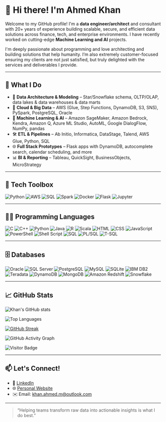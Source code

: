 # 👋 Hi there! I'm Ahmed Khan

Welcome to my GitHub profile! I'm a **data engineer/architect** and consultant with 20+ years of experience building scalable, secure, and efficient data solutions across finance, tech, and enterprise environments. I have recently worked on cutting-edge **Machine Learning and AI** projects.

I'm deeply passionate about programming and love architecting and building solutions that help humanity. I’m also extremely customer-focused ensuring my clients are not just satisfied, but truly delighted with the services and deliverables I provide.

---

## 🔧 What I Do

- 🧠 **Data Architecture & Modeling** – Star/Snowflake schema, OLTP/OLAP, data lakes & data warehouses & data marts  
- 🚀 **Cloud & Big Data** – AWS (Glue, Step Functions, DynamoDB, S3, SNS), PySpark, PostgreSQL, Oracle  
- 🤖 **Machine Learning & AI** – Amazon SageMaker, Amazon Bedrock, Kendra, Amazon Q, Azure ML Studio, AutoML, Google DialogFlow, NumPy, pandas  
- 🛠️ **ETL & Pipelines** – Ab Initio, Informatica, DataStage, Talend, AWS Glue, Python, SQL  
- 🌐 **Full Stack Prototypes** – Flask apps with DynamoDB, autocomplete search, calendar scheduling, and more  
- 📊 **BI & Reporting** – Tableau, QuickSight, BusinessObjects, MicroStrategy  

---

## 🧰 Tech Toolbox

![Python](https://img.shields.io/badge/-Python-333333?style=flat&logo=python)
![AWS](https://img.shields.io/badge/-AWS-232F3E?style=flat&logo=amazon-aws)
![SQL](https://img.shields.io/badge/-SQL-4479A1?style=flat&logo=mysql)
![Spark](https://img.shields.io/badge/-Apache%20Spark-E25A1C?style=flat&logo=apachespark)
![Docker](https://img.shields.io/badge/-Docker-2496ED?style=flat&logo=docker)
![Flask](https://img.shields.io/badge/-Flask-000000?style=flat&logo=flask)
![Jupyter](https://img.shields.io/badge/-Jupyter-F37626?style=flat&logo=jupyter)

---

## 🧑‍💻 Programming Languages

![C](https://img.shields.io/badge/-C-00599C?style=flat&logo=c)
![C++](https://img.shields.io/badge/-C++-00599C?style=flat&logo=c%2B%2B)
![Python](https://img.shields.io/badge/-Python-3776AB?style=flat&logo=python)
![Java](https://img.shields.io/badge/-Java-007396?style=flat&logo=java)
![R](https://img.shields.io/badge/-R-276DC3?style=flat&logo=r)
![Scala](https://img.shields.io/badge/-Scala-DC322F?style=flat&logo=scala)
![HTML](https://img.shields.io/badge/-HTML5-E34F26?style=flat&logo=html5)
![CSS](https://img.shields.io/badge/-CSS3-1572B6?style=flat&logo=css3)
![JavaScript](https://img.shields.io/badge/-JavaScript-F7DF1E?style=flat&logo=javascript)
![PowerShell](https://img.shields.io/badge/-PowerShell-5391FE?style=flat&logo=powershell)
![Shell Script](https://img.shields.io/badge/-Shell_Scripting-4EAA25?style=flat&logo=gnu-bash)
![SQL](https://img.shields.io/badge/-SQL-4479A1?style=flat&logo=postgresql)
![PL/SQL](https://img.shields.io/badge/-PL/SQL-F80000?style=flat)
![T-SQL](https://img.shields.io/badge/-T--SQL-CC2927?style=flat)

---

## 🗄️ Databases

![Oracle](https://img.shields.io/badge/-Oracle-F80000?style=flat&logo=oracle)
![SQL Server](https://img.shields.io/badge/-SQL%20Server-CC2927?style=flat&logo=microsoft-sql-server)
![PostgreSQL](https://img.shields.io/badge/-PostgreSQL-336791?style=flat&logo=postgresql)
![MySQL](https://img.shields.io/badge/-MySQL-4479A1?style=flat&logo=mysql)
![SQLite](https://img.shields.io/badge/-SQLite-003B57?style=flat&logo=sqlite)
![IBM DB2](https://img.shields.io/badge/-IBM%20DB2-4481C3?style=flat&logo=ibm)
![Teradata](https://img.shields.io/badge/-Teradata-F37440?style=flat)
![DynamoDB](https://img.shields.io/badge/-DynamoDB-4053D6?style=flat&logo=amazondynamodb)
![MongoDB](https://img.shields.io/badge/-MongoDB-47A248?style=flat&logo=mongodb)
![Amazon Redshift](https://img.shields.io/badge/-Amazon%20Redshift-8C4FFF?style=flat&logo=amazon-redshift)
![Snowflake](https://img.shields.io/badge/-Snowflake-56B9EB?style=flat&logo=snowflake)

---

## 📈 GitHub Stats

![Khan's GitHub stats](https://github-readme-stats.vercel.app/api?username=khanahmedm&show_icons=true&theme=radical)

![Top Languages](https://github-readme-stats.vercel.app/api/top-langs/?username=khanahmedm&layout=compact&theme=radical)

[![GitHub Streak](https://streak-stats.demolab.com?user=khanahmedm&theme=radical&hide_border=true)](https://git.io/streak-stats)

![GitHub Activity Graph](https://github-readme-activity-graph.vercel.app/graph?username=khanahmedm&theme=radical)

![Visitor Badge](https://komarev.com/ghpvc/?username=khanahmedm&label=Profile%20views&color=0e75b6&style=flat)


---

## 📫 Let's Connect!

- 💼 [LinkedIn](https://www.linkedin.com/in/khanahmedm/)
- 🌐 [Personal Website](https://khanahmedm.github.io)
- ✉️ Email: khan.ahmed.m@outlook.com

---

> “Helping teams transform raw data into actionable insights is what I do best.”
